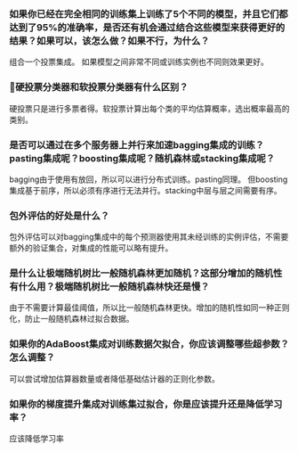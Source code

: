 ### 如果你已经在完全相同的训练集上训练了5个不同的模型，并且它们都达到了95%的准确率，是否还有机会通过结合这些模型来获得更好的结果？如果可以，该怎么做？如果不行，为什么？

组合一个投票集成。
如果模型之间非常不同或训练实例也不同则效果更好。

### 硬投票分类器和软投票分类器有什么区别？

硬投票只是进行多票者得。软投票计算出每个类的平均估算概率，选出概率最高的类别。

### 是否可以通过在多个服务器上并行来加速bagging集成的训练？pasting集成呢？boosting集成呢？随机森林或stacking集成呢？

bagging由于使用有放回，所以可以进行分布式训练。pasting同理。
但boosting集成基于前序，所以必须有序进行无法并行。stacking中层与层之间需要有序。

### 包外评估的好处是什么？

包外评估可以对bagging集成中的每个预测器使用其未经训练的实例评估，不需要额外的验证集合，对集成的性能可以略有提升。

### 是什么让极端随机树比一般随机森林更加随机？这部分增加的随机性有什么用？极端随机树比一般随机森林快还是慢？

由于不需要计算最佳阈值，所以比一般随机森林更快。增加的随机性如同一种正则化，防止一般随机森林过拟合数据。

### 如果你的AdaBoost集成对训练数据欠拟合，你应该调整哪些超参数？怎么调整？

可以尝试增加估算器数量或者降低基础估计器的正则化参数。

### 如果你的梯度提升集成对训练集过拟合，你是应该提升还是降低学习率？

应该降低学习率
